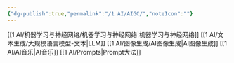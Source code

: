 ```yaml
---
{"dg-publish":true,"permalink":"/1 AI/AIGC/","noteIcon":""}
---
```





[[1 AI/机器学习与神经网络/机器学习与神经网络\|机器学习与神经网络]]
[[1 AI/文本生成/大规模语言模型-文本\|LLM]]
[[1 AI/图像生成/AI图像生成\|AI图像生成]]
[[1 AI/AI音乐\|AI音乐]]
[[1 AI/Prompts\|Prompt大法]]


